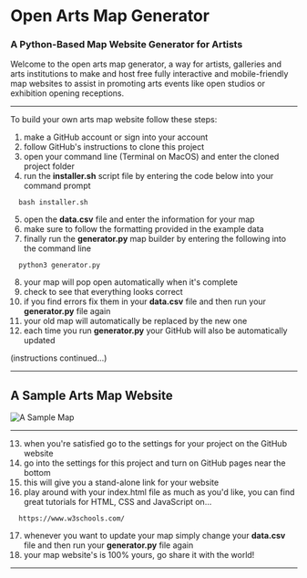 # Open Arts Map Generator
### A Python-Based Map Website Generator for Artists

Welcome to the open arts map generator, a way for artists, galleries and arts institutions to make and host free fully interactive and mobile-friendly map websites to assist in promoting arts events like open studios or exhibition opening receptions.

***

To build your own arts map website follow these steps:
1. make a GitHub account or sign into your account
2. follow GitHub's instructions to clone this project
3. open your command line (Terminal on MacOS) and enter the cloned project folder
4. run the **installer.sh** script file by entering the code below into your command prompt
```
  bash installer.sh
```
5. open the **data.csv** file and enter the information for your map
6. make sure to follow the formatting provided in the example data
7. finally run the **generator.py** map builder by entering the following into the command line
```
  python3 generator.py
```
8. your map will pop open automatically when it's complete
9. check to see that everything looks correct
10. if you find errors fix them in your **data.csv** file and then run your **generator.py** file again
11. your old map will automatically be replaced by the new one
12. each time you run **generator.py** your GitHub will also be automatically updated  
  
  (instructions continued...)

***
## A Sample Arts Map Website  

![A Sample Map](image.png)  
***  

13. when you're satisfied go to the settings for your project on the GitHub website
14. go into the settings for this project and turn on GitHub pages near the bottom
15. this will give you a stand-alone link for your website
16. play around with your index.html file as much as you'd like, you can find great tutorials for HTML, CSS and JavaScript on... 
```
  https://www.w3schools.com/
```
17. whenever you want to update your map simply change your **data.csv** file and then run your **generator.py** file again
18. your map website's is 100% yours, go share it with the world! 
***  